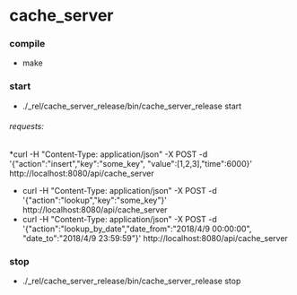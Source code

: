 # cache_server

### compile
* make
 
### start
* ./_rel/cache_server_release/bin/cache_server_release start

###### requests:
*curl -H "Content-Type: application/json" -X POST -d '{"action":"insert","key":"some_key", "value":[1,2,3],"time":6000}' http://localhost:8080/api/cache_server
* curl -H "Content-Type: application/json" -X POST -d '{"action":"lookup","key":"some_key"}' http://localhost:8080/api/cache_server
* curl -H "Content-Type: application/json" -X POST -d '{"action":"lookup_by_date","date_from":"2018/4/9 00:00:00", "date_to":"2018/4/9 23:59:59"}' http://localhost:8080/api/cache_server

### stop
* ./_rel/cache_server_release/bin/cache_server_release stop